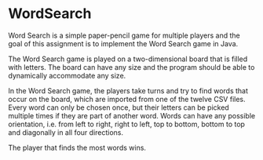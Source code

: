 # WordSearch

Word Search is a simple paper-pencil game for multiple players and the goal of this assignment is to implement the Word Search game in Java. 

The Word Search game is played on a two-dimensional board that is filled with letters. The board can have any size and the program should be able to dynamically accommodate any size.

In the Word Search game, the players take turns and try to find words that occur on the board, which are imported from one of the twelve CSV files. Every word can only be chosen once, but their letters can be picked multiple times if they are part of another word. Words can have any possible orientation, i.e. from left to
right, right to left, top to bottom, bottom to top and diagonally in all four directions. 

The player that finds the most words wins.
